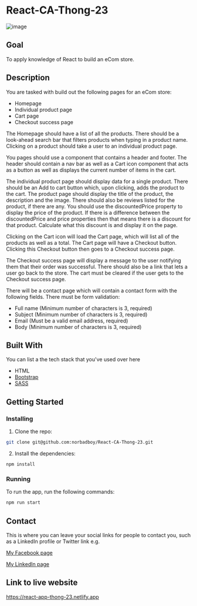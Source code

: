 # React-CA-Thong-23

![image](https://github.com/norbadboy/React-CA-Thong-23/assets/63293007/fb4a8dfe-3596-4d1f-8c7b-427589f7faf3)

## Goal
To apply knowledge of React to build an eCom store.

## Description
You are tasked with build out the following pages for an eCom store:
- Homepage
- Individual product page
- Cart page
- Checkout success page

The Homepage should have a list of all the products. There should be a look-ahead search bar that filters products when typing in a product name. Clicking on a product should take a user to an individual product page.

You pages should use a <Layout> component that contains a header and footer. The header should contain a nav bar as well as a Cart icon component that acts as a button as well as displays the current number of items in the cart.

The individual product page should display data for a single product. There should be an Add to cart button which, upon clicking, adds the product to the cart. The product page should display the title of the product, the description and the image. There should also be reviews listed for the product, if there are any. You should use the discountedPrice property to display the price of the product. If there is a difference between the discountedPrice and price properties then that means there is a discount for that product. Calculate what this discount is and display it on the page.

Clicking on the Cart icon will load the Cart page, which will list all of the products as well as a total. The Cart page will have a Checkout button. Clicking this Checkout button then goes to a Checkout success page.

The Checkout success page will display a message to the user notifying them that their order was successful. There should also be a link that lets a user go back to the store. The cart must be cleared if the user gets to the Checkout success page.

There will be a contact page which will contain a contact form with the following fields. There must be form validation:
- Full name (Minimum number of characters is 3, required)
- Subject (Minimum number of characters is 3, required)
- Email (Must be a valid email address, required)
- Body (Minimum number of characters is 3, required)

## Built With

You can list a the tech stack that you've used over here

- HTML
- [Bootstrap](https://getbootstrap.com)
- [SASS](https://sass-lang.com/)

## Getting Started

### Installing

  1. Clone the repo:

```bash
git clone git@github.com:norbadboy/React-CA-Thong-23.git
```

2. Install the dependencies:

```
npm install
```

### Running

To run the app, run the following commands:

```bash
npm run start
```

## Contact

This is where you can leave your social links for people to contact you, such as a LinkedIn profile or Twitter link e.g.

[My Facebook page](https://www.facebook.com/thongh/)

[My LinkedIn page](https://www.linkedin.com/in/thong-trong-ho/)


## Link to live website

https://react-app-thong-23.netlify.app
